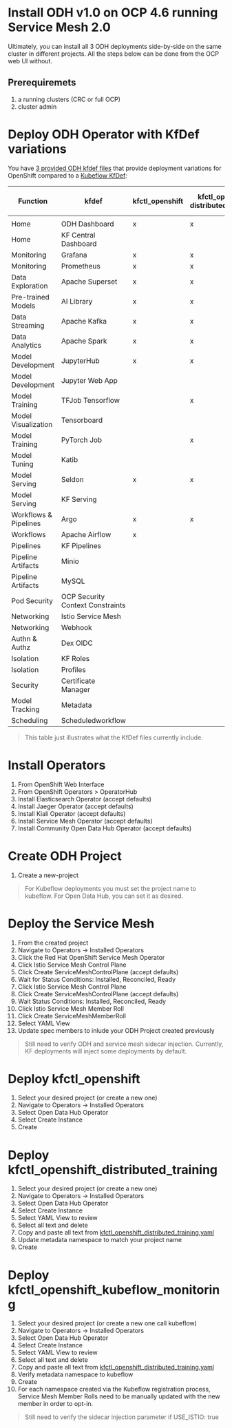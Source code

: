 # Install ODH v1.0 on OCP 4.6 running Service Mesh 2.0
Ultimately, you can install all 3 ODH deployments side-by-side on the same cluster in different projects. All the steps below can be done from the OCP web UI without.
## Prerequiremets
1. a running clusters (CRC or full OCP)
1. cluster admin
# Deploy ODH Operator with KfDef variations
You have [3 provided ODH kfdef files](https://github.com/opendatahub-io/odh-manifests/tree/master/kfdef) that provide deployment variations for OpenShift compared to a [Kubeflow KfDef](https://github.com/kubeflow/manifests/blob/v1.2-branch/kfdef/kfctl_istio_dex.v1.2.0.yaml):

|Function|kfdef|kfctl_openshift|kfctl_openshift distributed_training|kfctl_openshift kubeflow_monitoring|a kubeflow kfdef|
|-|-|-|-|-|-|
|||||||
|Home|ODH Dashboard|x|x|||
|Home|KF Central Dashboard|||x|x|
|Monitoring|Grafana|x|x|x|x|
|Monitoring|Prometheus|x|x|x|x|
|Data Exploration|Apache Superset|x|x|||
|Pre-trained Models|AI Library|x|x|||
|Data Streaming|Apache Kafka|x|x|||
|Data Analytics|Apache Spark|x|x||x|
|Model Development|JupyterHub|x|x|||
|Model Development|Jupyter Web App|||x|x|
|Model Training|TFJob Tensorflow||x|x|x|
|Model Visualization|Tensorboard|||x|x|
|Model Training|PyTorch Job||x|x|x|
|Model Tuning|Katib|||x|x|
|Model Serving|Seldon|x|x|x|x|
|Model Serving|KF Serving||||x|
|Workflows & Pipelines|Argo|x|x|x||
|Workflows|Apache Airflow|x|||
|Pipelines|KF Pipelines|||x|x|
|Pipeline Artifacts|Minio|||x|x|
|Pipeline Artifacts|MySQL|||x|x|
|Pod Security|OCP Security Context Constraints|||x||
|Networking|Istio Service Mesh|||x|x|
|Networking|Webhook||||x|
|Authn & Authz|Dex OIDC||||x|
|Isolation|KF Roles||||x|
|Isolation|Profiles|||x|x|
|Security|Certificate Manager|||x|x|
|Model Tracking|Metadata|||x|x|
|Scheduling|Scheduledworkflow|||x|x|

> This table just illustrates what the KfDef files currently include. 
# Install Operators
1. From OpenShift Web Interface
1. From OpenShift Operators > OperatorHub
1. Install Elasticsearch Operator (accept defaults)
1. Install Jaeger Operator (accept defaults)
1. Install Kiali Operator (accept defaults)
1. Install Service Mesh Operator (accept defaults)
1. Install Community Open Data Hub Operator (accept defaults)

# Create ODH Project
1. Create a new-project 

> For Kubeflow deployments you must set the project name to kubeflow. For Open Data Hub, you can set it as desired.

# Deploy the Service Mesh

1. From the created project
1. Navigate to Operators → Installed Operators
1. Click the Red Hat OpenShift Service Mesh Operator
1. Click Istio Service Mesh Control Plane
1. Click Create ServiceMeshControlPlane (accept defaults)
1. Wait for Status Conditions: Installed, Reconciled, Ready
1. Click Istio Service Mesh Control Plane
1. Click Create ServiceMeshControlPlane (accept defaults)
1. Wait Status Conditions: Installed, Reconciled, Ready
1. Click Istio Service Mesh Member Roll
1. Click Create ServiceMeshMemberRoll
1. Select YAML View
1. Update spec members to inlude your ODH Project created previously

> Still need to verify ODH and service mesh sidecar injection. Currently, KF deployments will inject some deployments by default.

# Deploy kfctl_openshift

1. Select your desired project (or create a new one)
1. Navigate to Operators → Installed Operators 
1. Select Open Data Hub Operator
1. Select Create Instance
1. Create

# Deploy kfctl_openshift_distributed_training

1. Select your desired project (or create a new one)
1. Navigate to Operators → Installed Operators 
1. Select Open Data Hub Operator
1. Select Create Instance
1. Select YAML View to review
1. Select all text and delete
1. Copy and paste all text from [kfctl_openshift_distributed_training.yaml](https://github.com/opendatahub-io/odh-manifests/blob/master/kfdef/kfctl_openshift_distributed_training.yaml)
1. Update metadata namespace to match your project name
1. Create

# Deploy kfctl_openshift_kubeflow_monitoring

1. Select your desired project (or create a new one call kubeflow)
1. Navigate to Operators → Installed Operators 
1. Select Open Data Hub Operator
1. Select Create Instance
1. Select YAML View to review
1. Select all text and delete
1. Copy and paste all text from [kfctl_openshift_distributed_training.yaml](https://github.com/opendatahub-io/odh-manifests/blob/master/kfdef/kfctl_openshift_distributed_training.yaml)
1. Verify metadata namespace to kubeflow
1. Create
1. For each namespace created via the Kubeflow registration process, Service Mesh Member Rolls need to be manually updated with the new member in order to opt-in.

> Still need to verify the sidecar injection parameter if USE_ISTIO: true 